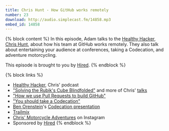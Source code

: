 ```yaml
---
title: Chris Hunt - How GitHub works remotely
number: 23
download: http://audio.simplecast.fm/14858.mp3
embed_id: 14858
---
```


{% block content %}
In this episode, Adam talks to the [Healthy Hacker](http://www.healthyhacker.com/), [Chris Hunt](https://twitter.com/chrishunt), about how his team at GitHub works remotely. They also talk about entertaining your audience at conferences, taking a Codecation, and adventure motorcycling. 

This episode is brought to you by [Hired](http://hired.com/fullstackradio).
{% endblock %}

{% block links %}
- [Healthy Hacker](http://www.healthyhacker.com/), Chris' podcast
- ["Solving the Rubik's Cube Blindfolded"](http://www.chrishunt.co/talks/2014/10/24/solving_the_rubiks_cube_blindfolded.html) and more of Chris' [talks](http://www.chrishunt.co/talks/)
- ["How we use Pull Requests to build GitHub"](https://github.com/blog/1124-how-we-use-pull-requests-to-build-github)
- ["You should take a Codecation"](https://robots.thoughtbot.com/you-should-take-a-codecation)
- [Ben Orenstein](https://twitter.com/r00k)'s [Codecation presentation](https://www.youtube.com/watch?t=108&v=rOE9ydzHQ88)
- [Trailmix](https://www.trailmix.life/landing)
- [Chris' Motorcycle Adventures](https://instagram.com/huntca/) on Instagram
- Sponsored by [Hired](http://hired.com/fullstackradio)
{% endblock %}
